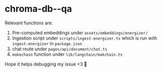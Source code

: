 # chroma-db--qa
Relevant functions are:

1. Pre-computed embeddings under `assets/embeddings/energizer/`
2. Ingestion script under `scripts/ingest-energizer.ts` which is run with `ingest-energizer` in `package.json`
3. chat route under `pages/api/document/chat.ts`
4. `makechain` function under `lib/langchain/makchain.ts`

Hope it helps debugging my issue <3 :pray:
